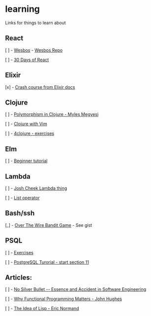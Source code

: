 # learning
Links for things to learn about

## React
[ ] - [Wesbos](https://courses.wesbos.com/account/access/5a8b56f94ea3f06ee903b4f7)
    - [Wesbos Repo](https://github.com/jwharrow/React-For-Beginners-Starter-Files/tree/joe-harrow)
    
[ ] - [30 Days of React](https://www.fullstackreact.com/assets/media/sGEMe/MNzue/30-days-of-react-ebook-fullstackio.pdf?inf_contact_key=c0a2b93c2f34748a3195ae611b3206297e9ec9663d6cdfaa7b136844c4c21b6f)

    
## Elixir
[x] - [Crash course from Elixir docs](https://elixir-lang.org/crash-course.html)

## Clojure
[ ] - [Polymorphism in Clojure - Myles Megyesi](https://8thlight.com/blog/myles-megyesi/2012/04/26/polymorphism-in-clojure.html)

[ ] - [Clojure with Vim](http://clojure-doc.org/articles/tutorials/vim_fireplace.html)

[ ] - [4clojure - exercises](http://www.4clojure.com/problem/53#prob-title)

## Elm
[ ] - [Beginner tutorial](http://elmprogramming.com/)

## Lambda
[ ] - [Josh Cheek Lambda thing](https://internetsfamo.us/lambda/)

[ ] - [List operator](https://gist.github.com/jwharrow/d7a59d0001888ad30b9f0d928e731799)

## Bash/ssh
[_] - [Over The Wire Bandit Game](http://overthewire.org/wargames/bandit/) - See gist

## PSQL
[ ] - [Exercises](https://pgexercises.com/)

[ ] - [PostgreSQL Turorial - start section 11](http://www.postgresqltutorial.com/)

## Articles:
[ ] - [No Silver Bullet -- Essence and Accident in Software Engineering](http://worrydream.com/refs/Brooks-NoSilverBullet.pdf#45)

[ ] - [Why Functional Programming Matters - John Hughes](https://www.cs.kent.ac.uk/people/staff/dat/miranda/whyfp90.pdf)

[ ] - [The Idea of Lisp - Eric Normand](https://dev.to/ericnormand/the-idea-of-lisp)
